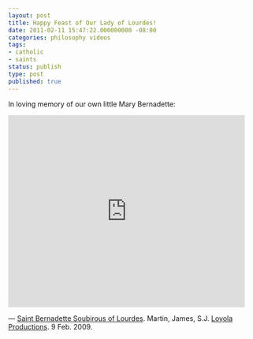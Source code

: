 ```yaml
---
layout: post
title: Happy Feast of Our Lady of Lourdes!
date: 2011-02-11 15:47:22.000000000 -08:00
categories: philosophy videos
tags:
- catholic
- saints
status: publish
type: post
published: true
---
```

In loving memory of our own little Mary Bernadette:

<iframe title="YouTube video player" width="480" height="390" src="http://www.youtube.com/embed/6K3XmlfzdXQ" frameborder="0" allowfullscreen></iframe>

&mdash; [Saint Bernadette Soubirous of Lourdes](http://www.youtube.com/watch?v=6K3XmlfzdXQ). Martin, James, S.J. [Loyola Productions](http://www.youtube.com/user/lpitube). 9 Feb. 2009.
